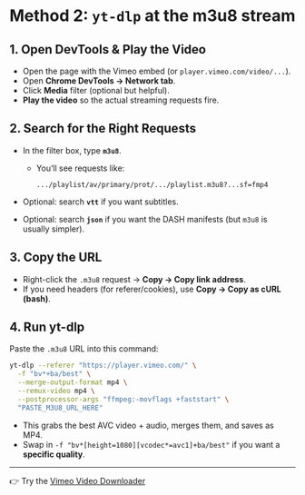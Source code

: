 # Method 2: `yt-dlp` at the m3u8 stream

## 1. Open DevTools & Play the Video

* Open the page with the Vimeo embed (or `player.vimeo.com/video/...`).
* Open **Chrome DevTools → Network tab**.
* Click **Media** filter (optional but helpful).
* **Play the video** so the actual streaming requests fire.



## 2. Search for the Right Requests

* In the filter box, type **`m3u8`**.

  * You’ll see requests like:

    ```
    .../playlist/av/primary/prot/.../playlist.m3u8?...sf=fmp4
    ```
* Optional: search **`vtt`** if you want subtitles.
* Optional: search **`json`** if you want the DASH manifests (but `m3u8` is usually simpler).


## 3. Copy the URL

* Right-click the `.m3u8` request → **Copy → Copy link address**.
* If you need headers (for referer/cookies), use **Copy → Copy as cURL (bash)**.


## 4. Run yt-dlp

Paste the `.m3u8` URL into this command:

```bash
yt-dlp --referer "https://player.vimeo.com/" \
  -f "bv*+ba/best" \
  --merge-output-format mp4 \
  --remux-video mp4 \
  --postprocessor-args "ffmpeg:-movflags +faststart" \
  "PASTE_M3U8_URL_HERE"
```

* This grabs the best AVC video + audio, merges them, and saves as MP4.
* Swap in `-f "bv*[height=1080][vcodec*=avc1]+ba/best"` if you want a **specific quality**.




---

👉 Try the [Vimeo Video Downloader](https://serp.ly/vimeo-video-downloader)
